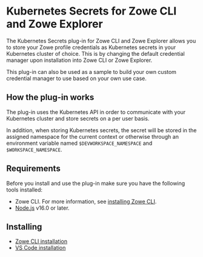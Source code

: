 # Kubernetes Secrets for Zowe CLI and Zowe Explorer

The Kubernetes Secrets plug-in for Zowe CLI and Zowe Explorer allows you to store your Zowe profile credentials as Kubernetes secrets in your Kubernetes cluster of choice. This is by changing the default credential manager upon installation into Zowe CLI or Zowe Explorer.

This plug-in can also be used as a sample to build your own custom credential manager to use based on your own use case.

## How the plug-in works

The plug-in uses the Kubernetes API in order to communicate with your Kubernetes cluster and store secrets on a per user basis.

In addition, when storing Kubernetes secrets, the secret will be stored in the assigned namespace for the current context or otherwise through an environment variable named `$DEVWORKSPACE_NAMESPACE` and `$WORKSPACE_NAMESPACE`.

## Requirements

Before you install and use the plug-in make sure you have the following tools installed:

- Zowe CLI. For more information, see [installing Zowe CLI](https://docs.zowe.org/stable/user-guide/cli-installcli.html).
- [Node.js](https://nodejs.org/en/download) v16.0 or later.

## Installing

- [Zowe CLI installation](./packages/cli/README.md#installing)
- [VS Code installation](./packages/vscode/README.md#installing)
